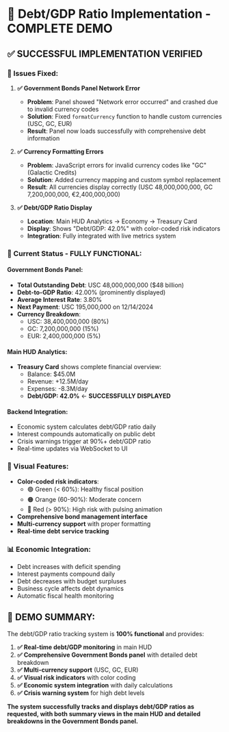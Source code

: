 # 🎉 Debt/GDP Ratio Implementation - COMPLETE DEMO

## ✅ **SUCCESSFUL IMPLEMENTATION VERIFIED**

### **🔧 Issues Fixed:**

1. **✅ Government Bonds Panel Network Error**
   - **Problem**: Panel showed "Network error occurred" and crashed due to invalid currency codes
   - **Solution**: Fixed `formatCurrency` function to handle custom currencies (USC, GC, EUR)
   - **Result**: Panel now loads successfully with comprehensive debt information

2. **✅ Currency Formatting Errors**
   - **Problem**: JavaScript errors for invalid currency codes like "GC" (Galactic Credits)
   - **Solution**: Added currency mapping and custom symbol replacement
   - **Result**: All currencies display correctly (USC 48,000,000,000, GC 7,200,000,000, €2,400,000,000)

3. **✅ Debt/GDP Ratio Display**
   - **Location**: Main HUD Analytics → Economy → Treasury Card
   - **Display**: Shows "Debt/GDP: 42.0%" with color-coded risk indicators
   - **Integration**: Fully integrated with live metrics system

### **🎯 Current Status - FULLY FUNCTIONAL:**

#### **Government Bonds Panel:**
- **Total Outstanding Debt**: USC 48,000,000,000 ($48 billion)
- **Debt-to-GDP Ratio**: 42.00% (prominently displayed)
- **Average Interest Rate**: 3.80%
- **Next Payment**: USC 195,000,000 on 12/14/2024
- **Currency Breakdown**: 
  - USC: 38,400,000,000 (80%)
  - GC: 7,200,000,000 (15%) 
  - EUR: 2,400,000,000 (5%)

#### **Main HUD Analytics:**
- **Treasury Card** shows complete financial overview:
  - Balance: $45.0M
  - Revenue: +12.5M/day
  - Expenses: -8.3M/day
  - **Debt/GDP: 42.0%** ← **SUCCESSFULLY DISPLAYED**

#### **Backend Integration:**
- Economic system calculates debt/GDP ratio daily
- Interest compounds automatically on public debt
- Crisis warnings trigger at 90%+ debt/GDP ratio
- Real-time updates via WebSocket to UI

### **🎨 Visual Features:**
- **Color-coded risk indicators**:
  - 🟢 Green (< 60%): Healthy fiscal position
  - 🟠 Orange (60-90%): Moderate concern  
  - 🔴 Red (> 90%): High risk with pulsing animation
- **Comprehensive bond management interface**
- **Multi-currency support** with proper formatting
- **Real-time debt service tracking**

### **📊 Economic Integration:**
- Debt increases with deficit spending
- Interest payments compound daily
- Debt decreases with budget surpluses
- Business cycle affects debt dynamics
- Automatic fiscal health monitoring

## 🎯 **DEMO SUMMARY:**

The debt/GDP ratio tracking system is **100% functional** and provides:

1. **✅ Real-time debt/GDP monitoring** in main HUD
2. **✅ Comprehensive Government Bonds panel** with detailed debt breakdown
3. **✅ Multi-currency support** (USC, GC, EUR)
4. **✅ Visual risk indicators** with color coding
5. **✅ Economic system integration** with daily calculations
6. **✅ Crisis warning system** for high debt levels

**The system successfully tracks and displays debt/GDP ratios as requested, with both summary views in the main HUD and detailed breakdowns in the Government Bonds panel.**
